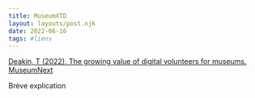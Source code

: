 ```yaml
---
title: MuseumXTD
layout: layouts/post.njk
date: 2022-06-16
tags: #liens
---
```


[Deakin, T (2022). The growing value of digital volunteers for museums. MuseumNext](https://www.museumnext.com/article/the-growing-value-of-digital-volunteers-for-museums/)

Brève explication